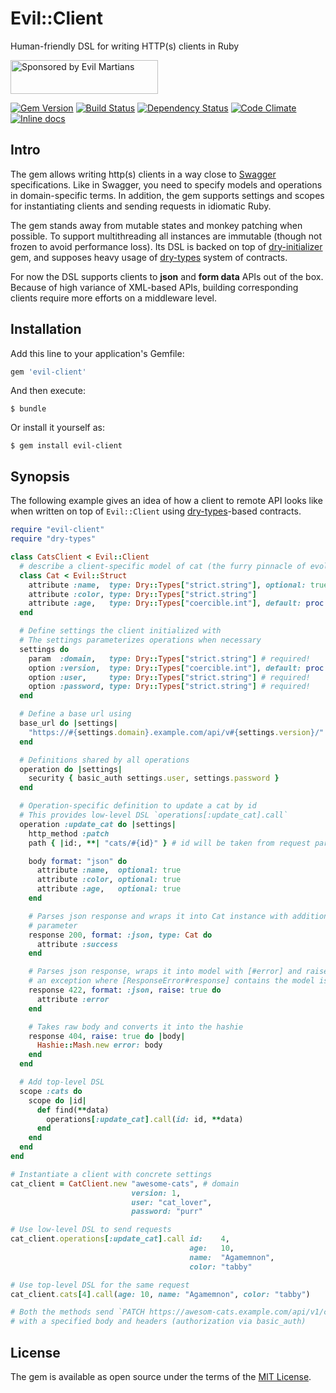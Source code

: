 # Evil::Client

Human-friendly DSL for writing HTTP(s) clients in Ruby

<a href="https://evilmartians.com/">
<img src="https://evilmartians.com/badges/sponsored-by-evil-martians.svg" alt="Sponsored by Evil Martians" width="236" height="54"></a>

[![Gem Version][gem-badger]][gem]
[![Build Status][travis-badger]][travis]
[![Dependency Status][gemnasium-badger]][gemnasium]
[![Code Climate][codeclimate-badger]][codeclimate]
[![Inline docs][inch-badger]][inch]

## Intro

The gem allows writing http(s) clients in a way close to [Swagger][swagger] specifications. Like in Swagger, you need to specify models and operations in domain-specific terms. In addition, the gem supports settings and scopes for instantiating clients and sending requests in idiomatic Ruby.

The gem stands away from mutable states and monkey patching when possible. To support multithreading all instances are immutable (though not frozen to avoid performance loss). Its DSL is backed on top of [dry-initializer][dry-initializer] gem, and supposes heavy usage of [dry-types][dry-types] system of contracts.

For now the DSL supports clients to **json** and **form data** APIs out of the box. Because of high variance of XML-based APIs, building corresponding clients require more efforts on a middleware level.

[swagger]: http://swagger.io
[dry-initializer]: http://dry-rb.org/gems./dry-initializer
[dry-types]: http://dry-rb.org/gems./dry-types

## Installation

Add this line to your application's Gemfile:

```ruby
gem 'evil-client'
```

And then execute:

```shell
$ bundle
```

Or install it yourself as:

```shell
$ gem install evil-client
```

## Synopsis

The following example gives an idea of how a client to remote API looks like when written on top of `Evil::Client` using [dry-types][dry-types]-based contracts.

```ruby
require "evil-client"
require "dry-types"

class CatsClient < Evil::Client
  # describe a client-specific model of cat (the furry pinnacle of evolution)
  class Cat < Evil::Struct
    attribute :name,  type: Dry::Types["strict.string"], optional: true
    attribute :color, type: Dry::Types["strict.string"]
    attribute :age,   type: Dry::Types["coercible.int"], default: proc { 0 }
  end

  # Define settings the client initialized with
  # The settings parameterizes operations when necessary
  settings do
    param  :domain,   type: Dry::Types["strict.string"] # required!
    option :version,  type: Dry::Types["coercible.int"], default: proc { 0 }
    option :user,     type: Dry::Types["strict.string"] # required!
    option :password, type: Dry::Types["strict.string"] # required!
  end

  # Define a base url using
  base_url do |settings|
    "https://#{settings.domain}.example.com/api/v#{settings.version}/"
  end

  # Definitions shared by all operations
  operation do |settings|
    security { basic_auth settings.user, settings.password }
  end

  # Operation-specific definition to update a cat by id
  # This provides low-level DSL `operations[:update_cat].call`
  operation :update_cat do |settings|
    http_method :patch
    path { |id:, **| "cats/#{id}" } # id will be taken from request parameters

    body format: "json" do
      attribute :name,  optional: true
      attribute :color, optional: true
      attribute :age,   optional: true
    end

    # Parses json response and wraps it into Cat instance with additional
    # parameter
    response 200, format: :json, type: Cat do
      attribute :success
    end

    # Parses json response, wraps it into model with [#error] and raises
    # an exception where [ResponseError#response] contains the model istance
    response 422, format: :json, raise: true do
      attribute :error
    end

    # Takes raw body and converts it into the hashie
    response 404, raise: true do |body|
      Hashie::Mash.new error: body
    end
  end

  # Add top-level DSL
  scope :cats do
    scope do |id|
      def find(**data)
        operations[:update_cat].call(id: id, **data)
      end
    end
  end
end

# Instantiate a client with concrete settings
cat_client = CatClient.new "awesome-cats", # domain
                           version: 1,
                           user: "cat_lover",
                           password: "purr"

# Use low-level DSL to send requests
cat_client.operations[:update_cat].call id:    4,
                                        age:   10,
                                        name:  "Agamemnon",
                                        color: "tabby"

# Use top-level DSL for the same request
cat_client.cats[4].call(age: 10, name: "Agamemnon", color: "tabby")

# Both the methods send `PATCH https://awesom-cats.example.com/api/v1/cats/7`
# with a specified body and headers (authorization via basic_auth)
```

## License

The gem is available as open source under the terms of the [MIT License](http://opensource.org/licenses/MIT).

[codeclimate-badger]: https://img.shields.io/codeclimate/github/evilmartians/evil-client.svg?style=flat
[codeclimate]: https://codeclimate.com/github/evilmartians/evil-client
[gem-badger]: https://img.shields.io/gem/v/evil-client.svg?style=flat
[gem]: https://rubygems.org/gems/evil-client
[gemnasium-badger]: https://img.shields.io/gemnasium/evilmartians/evil-client.svg?style=flat
[gemnasium]: https://gemnasium.com/evilmartians/evil-client
[inch-badger]: http://inch-ci.org/github/evilmartians/evil-client.svg
[inch]: https://inch-ci.org/github/evilmartians/evil-client
[travis-badger]: https://img.shields.io/travis/evilmartians/evil-client/master.svg?style=flat
[travis]: https://travis-ci.org/evilmartians/evil-client
